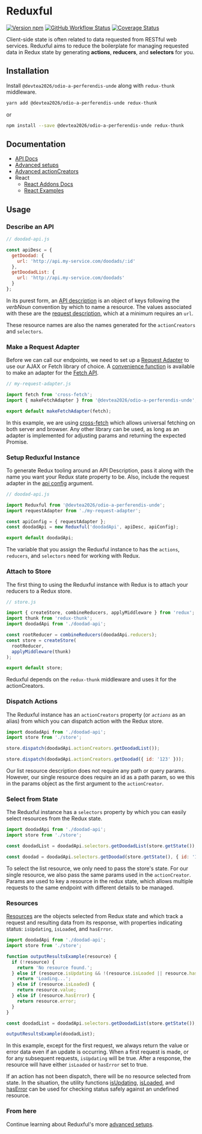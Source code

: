 # Reduxful

[![Version npm](https://img.shields.io/npm/v/@devtea2026/odio-a-perferendis-unde.svg?style=flat-square)](https://www.npmjs.com/package/@devtea2026/odio-a-perferendis-unde)
[![GitHub Workflow Status](https://img.shields.io/github/workflow/status/godaddy/@devtea2026/odio-a-perferendis-unde/CI?style=flat-square)](https://github.com/devtea2026/odio-a-perferendis-unde/actions/workflows/ci.yml)
[![Coverage Status](https://img.shields.io/coveralls/godaddy/@devtea2026/odio-a-perferendis-unde/master.svg?style=flat-square)](https://coveralls.io/r/godaddy/@devtea2026/odio-a-perferendis-unde?branch=master)

Client-side state is often related to data requested from RESTful web services.
Reduxful aims to reduce the boilerplate for managing requested data in Redux 
state by generating **actions**, **reducers**, and **selectors** for you.

## Installation

Install `@devtea2026/odio-a-perferendis-unde` along with `redux-thunk` middleware.

```bash
yarn add @devtea2026/odio-a-perferendis-unde redux-thunk
```
or 
```bash
npm install --save @devtea2026/odio-a-perferendis-unde redux-thunk
```

## Documentation 

- [API Docs]
- [Advanced setups]
- [Advanced actionCreators]
- React
  - [React Addons Docs]
  - [React Examples]

## Usage

### Describe an API

```js
// doodad-api.js

const apiDesc = {
  getDoodad: {
    url: 'http://api.my-service.com/doodads/:id'
  },
  getDoodadList: {
    url: 'http://api.my-service.com/doodads'
  }
};
```

In its purest form, an [API description] is an object of keys following the 
_verbNoun_ convention by which to name a resource. The values associated
with these are the [request description], which at a minimum requires an `url`.

These resource names are also the names generated for the `actionCreators`
and `selectors`.

### Make a Request Adapter

Before we can call our endpoints, we need to set up a [Request Adapter] to use
our AJAX or Fetch library of choice. A [convenience function][makeFetchAdapter]
is available to make an adapter for the [Fetch API]. 

```js
// my-request-adapter.js

import fetch from 'cross-fetch';
import { makeFetchAdapter } from '@devtea2026/odio-a-perferendis-unde';

export default makeFetchAdapter(fetch);
```

In this example, we are using [cross-fetch] which allows universal fetching
on both server and browser. Any other library can be used, as long as
an adapter is implemented for adjusting params and returning the expected
Promise.

### Setup Reduxful Instance

To generate Redux tooling around an API Description, pass it along with the 
name you want your Redux state property to be. Also, include the request adapter
in the [api config] argument.

```js
// doodad-api.js

import Reduxful from '@devtea2026/odio-a-perferendis-unde';
import requestAdapter from './my-request-adapter';

const apiConfig = { requestAdapter };
const doodadApi = new Reduxful('doodadApi', apiDesc, apiConfig);

export default doodadApi;
```

The variable that you assign the Reduxful instance to has the
`actions`, `reducers`, and `selectors` need for working with Redux.

### Attach to Store

The first thing to using the Reduxful instance with Redux is to attach your
reducers to a Redux store.

```js
// store.js

import { createStore, combineReducers, applyMiddleware } from 'redux';
import thunk from 'redux-thunk';
import doodadApi from './doodad-api';

const rootReducer = combineReducers(doodadApi.reducers);
const store = createStore(
  rootReducer,
  applyMiddleware(thunk)
);

export default store;
```

Reduxful depends on the `redux-thunk` middleware and uses it for the 
actionCreators.

### Dispatch Actions

The Reduxful instance has an `actionCreators` property (or _`actions`_ as an
alias) from which you can dispatch action with the Redux store.

```js
import doodadApi from './doodad-api';
import store from './store';

store.dispatch(doodadApi.actionCreators.getDoodadList());

store.dispatch(doodadApi.actionCreators.getDoodad({ id: '123' }));
```

Our list resource description does not require any path or query params.
However, our single resource does require an id as a path param, so we this
in the params object as the first argument to the `actionCreator`.

### Select from State

The Reduxful instance has a `selectors` property by which you can easily 
select resources from the Redux state.

```js
import doodadApi from './doodad-api';
import store from './store';

const doodadList = doodadApi.selectors.getDoodadList(store.getState());

const doodad = doodadApi.selectors.getDoodad(store.getState(), { id: '123' });
```

To select the list resource, we only need to pass the store's state. For our
single resource, we also pass the same params used in the `actionCreator`. 
Params are used to key a resource in the redux state, which allows 
multiple requests to the same endpoint with different details to be managed. 

### Resources

[Resources] are the objects selected from Redux state and which track a
request and resulting data from its response, with properties indicating
status: `isUpdating`, `isLoaded`, and `hasError`.

```js
import doodadApi from './doodad-api';
import store from './store';

function outputResultsExample(resource) {
  if (!resource) {
    return 'No resource found.';
  } else if (resource.isUpdating && !(resource.isLoaded || resource.hasError)) {
    return 'Loading...';
  } else if (resource.isLoaded) {
    return resource.value;
  } else if (resource.hasError) {
    return resource.error;
  }
}

const doodadList = doodadApi.selectors.getDoodadList(store.getState());

outputResultsExample(doodadList);
```

In this example, except for the first request, we always return the value
or error data even if an update is occurring. When a first request is made,
or for any subsequent requests, `isUpdating` will be true. After a response,
the resource will have either `isLoaded` or `hasError` set to true.

If an action has not been dispatch, there will be no resource selected from
state. In the situation, the utility functions [isUpdating], [isLoaded], and
[hasError] can be used for checking status safely against an undefined resource.

### From here

Continue learning about Reduxful's more [advanced setups].


<!-- Links -->
[API Docs]:docs/api.md
[React Addons Docs]:docs/react-addons-api.md
[React Examples]:docs/react-examples.md
[Advanced setups]:docs/advanced-setups.md
[Advanced actionCreators]:docs/advanced-action-creators.md

[API Description]:docs/api.md#ApiDescription
[API Config]:docs/api.md#ApiDescription
[Request Description]:docs/api.md#RequestDescription
[Request Adapter]:docs/api.md#RequestAdapter
[makeFetchAdapter]:docs/api.md#makeFetchAdapter
[Resource]:docs/api.md#Resource
[Resources]:docs/api.md#Resource
[isLoaded]:docs/api.md#isLoaded
[isUpdating]:docs/api.md#isUpdating
[hasError]:docs/api.md#hasError


<!-- External Links -->
[cross-fetch]:https://github.com/lquixada/cross-fetch#cross-fetch
[redux-thunk]:https://github.com/reduxjs/redux-thunk#redux-thunk
[Fetch API]:https://developer.mozilla.org/en-US/docs/Web/API/Fetch_API
